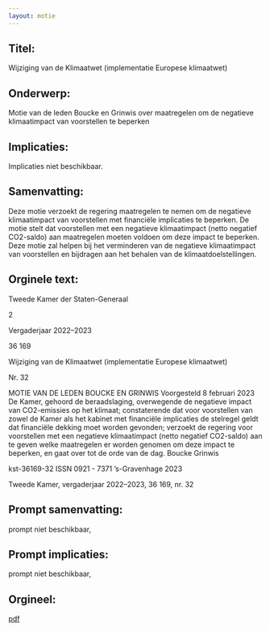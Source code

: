 ```yaml
---
layout: motie
---
```

## Titel:
Wijziging van de Klimaatwet (implementatie Europese klimaatwet)
## Onderwerp:
Motie van de leden Boucke en Grinwis over maatregelen om de negatieve klimaatimpact van voorstellen te beperken
## Implicaties:
Implicaties niet beschikbaar.
## Samenvatting:

Deze motie verzoekt de regering maatregelen te nemen om de negatieve klimaatimpact van voorstellen met financiële implicaties te beperken. De motie stelt dat voorstellen met een negatieve klimaatimpact (netto negatief CO2-saldo) aan maatregelen moeten voldoen om deze impact te beperken. Deze motie zal helpen bij het verminderen van de negatieve klimaatimpact van voorstellen en bijdragen aan het behalen van de klimaatdoelstellingen.
## Orginele text:


Tweede Kamer der Staten-Generaal

2

Vergaderjaar 2022–2023

36 169

Wijziging van de Klimaatwet (implementatie
Europese klimaatwet)

Nr. 32

MOTIE VAN DE LEDEN BOUCKE EN GRINWIS
Voorgesteld 8 februari 2023
De Kamer,
gehoord de beraadslaging,
overwegende de negatieve impact van CO2-emissies op het klimaat;
constaterende dat voor voorstellen van zowel de Kamer als het kabinet
met financiële implicaties de stelregel geldt dat financiële dekking moet
worden gevonden;
verzoekt de regering voor voorstellen met een negatieve klimaatimpact
(netto negatief CO2-saldo) aan te geven welke maatregelen er worden
genomen om deze impact te beperken,
en gaat over tot de orde van de dag.
Boucke
Grinwis

kst-36169-32
ISSN 0921 - 7371
’s-Gravenhage 2023

Tweede Kamer, vergaderjaar 2022–2023, 36 169, nr. 32


## Prompt samenvatting:
prompt niet beschikbaar,

## Prompt implicaties:
prompt niet beschikbaar,
## Orgineel:
[pdf](https://gegevensmagazijn.tweedekamer.nl/OData/v4/2.0/Document(6e0f44ed-2134-4b01-97eb-3fa77430ca48)/resource)
